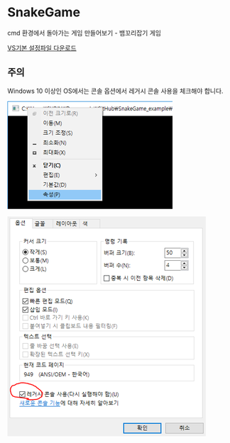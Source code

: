 # SnakeGame
cmd 환경에서 돌아가는 게임 만들어보기 - 뱀꼬리잡기 게임

<a href="https://raw.githubusercontent.com/CPPBeginnerStudy/SnakeGame_example/master/Exported-2018-12-08.vssettings" download="Exported-2018-12-08.vssettings">VS기본 설정파일 다운로드</a>

## 주의
Windows 10 이상인 OS에서는 콘솔 옵션에서 레거시 콘솔 사용을 체크해야 합니다.

![Console Option1](consoleOption1.png)

![Console Option2](consoleOption2.png)
